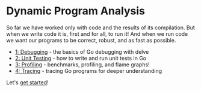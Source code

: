 # Dynamic Program Analysis

So far we have worked only with code and the results of its compilation.
But when we write code it is, first and for all, to run it! And when we run code
we want our programs to be correct, robust, and as fast as possible.

- [1: Debugging](1-debugging/1-delve.md) - the basics of Go debugging with delve
- [2: Unit Testing](2-testing/1-go-test.md) - how to write and run unit tests in Go
- [3: Profiling](3-profiling/1-benchmarks.md) - benchmarks, profiling, and flame graphs!
- [4: Tracing](4-tracing/1-tracing.md) - tracing Go programs for deeper understanding

Let's [get started](1-debugging/1-delve.md)!
